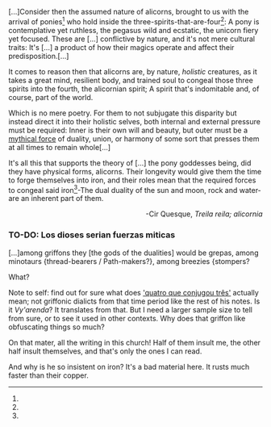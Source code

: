 [...]Consider then the assumed nature of alicorns, brought to us with the arrival of ponies[^ponies] who hold inside the three-spirits-that-are-four[^word]\: A pony is contemplative yet ruthless, the pegasus wild and ecstatic, the unicorn fiery yet focused. These are [...] conflictive by nature, and it's not mere cultural traits: It's [...] a product of how their magics operate and affect their predisposition.[...]

It comes to reason then that alicorns are, by nature, *holistic* creatures, as it takes a great mind, resilient body, and trained soul to congeal those three spirits into the fourth, the alicornian spirit; A spirit that's indomitable and, of course, part of the world.

Which is no mere poetry. For them to not subjugate this disparity but instead direct it into their holistic selves, both internal and external pressure must be required: Inner is their own will and beauty, but outer must be a <u>mythical force</u> of duality, union, or harmony of some sort that presses them at all times to remain whole[...]

It's all this that supports the theory of [...] the pony goddesses being, did they have physical forms, alicorns. Their longevity would give them the time to forge themselves into iron, and their roles mean that the required forces to congeal said iron[^iron]-The dual duality of the sun and moon, rock and water- are an inherent part of them.
<div align="right">-Cir Quesque, <i>Treila reila; alicornia</i></div>


### TO-DO: Los dioses serian fuerzas miticas

[…]among griffons they [the gods of the dualities] would be grepas, among minotaurs {thread-bearers / Path-makers?}, among breezies {stompers? 


[^ponies]:
What?

[^word]:
Note to self: find out for sure what does <u>'quatro que conjugou três'</u> actually mean; not griffonic dialicts from that time period like the rest of his notes. Is it *Vy'arenda*? It translates from that. But I need a larger sample size to tell from sure, or to see it used in other contexts. Why does that griffon like obfuscating things so much?
<p>On that mater, all the writing in this church! Half of them insult me, the other half insult themselves, and that's only the ones I can read.

[^iron]:
And why is he so insistent on iron? It's a bad material here. It rusts much faster than their copper.
